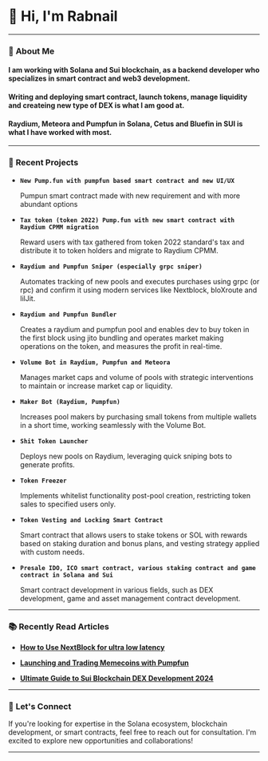 
# 👋 Hi, I'm Rabnail


---
### 🌟 **About Me**

#### I am working with Solana and Sui blockchain, as a backend developer who specializes in smart contract and web3 development.
#### Writing and deploying smart contract, launch tokens, manage liquidity and createing new type of DEX is what I am good at.
#### Raydium, Meteora and Pumpfun in Solana, Cetus and Bluefin in SUI is what I have worked with most.

---

### 🚀 **Recent Projects**

- **`New Pump.fun with pumpfun based smart contract and new UI/UX`**

  Pumpun smart contract made with new requirement and with more abundant options

- **`Tax token (token 2022) Pump.fun with new smart contract with Raydium CPMM migration`**

  Reward users with tax gathered from token 2022 standard's tax and distribute it to token holders and migrate to Raydium CPMM.

- **`Raydium and Pumpfun Sniper (especially grpc sniper)`**

  Automates tracking of new pools and executes purchases using grpc (or rpc) and confirm it using modern services like Nextblock, bloXroute and lilJit.

- **`Raydium and Pumpfun Bundler`**

  Creates a raydium and pumpfun pool and enables dev to buy token in the first block using jito bundling and operates market making operations on the token, and measures the profit in real-time.

- **`Volume Bot in Raydium, Pumpfun and Meteora`**

  Manages market caps and volume of pools with strategic interventions to maintain or increase market cap or liquidity.

- **`Maker Bot (Raydium, Pumpfun)`**

  Increases pool makers by purchasing small tokens from multiple wallets in a short time, working seamlessly with the Volume Bot.

- **`Shit Token Launcher`**

  Deploys new pools on Raydium, leveraging quick sniping bots to generate profits.

- **`Token Freezer`**

  Implements whitelist functionality post-pool creation, restricting token sales to specified users only.

- **`Token Vesting and Locking Smart Contract`**

  Smart contract that allows users to stake tokens or SOL with rewards based on staking duration and bonus plans, and vesting strategy applied with custom needs.

- **`Presale IDO, ICO smart contract, various staking contract and game contract in Solana and Sui`**

  Smart contract development in various fields, such as DEX development, game and asset management contract development.

---

### 📚 **Recently Read Articles**

- [**How to Use NextBlock for ultra low latency**](https://docs.nextblock.io/getting-started/quickstart)

- [**Launching and Trading Memecoins with Pumpfun**](https://medium.com/@8093akash/explaining-pump-fun-launching-and-trading-memecoins-and-building-your-pump-fun-clone-1ecc8081c589)

- [**Ultimate Guide to Sui Blockchain DEX Development 2024**](https://www.rapidinnovation.io/post/how-to-build-a-dex-on-sui-blockchain)

---

### 💼 **Let's Connect**
If you're looking for expertise in the Solana ecosystem, blockchain development, or smart contracts, feel free to reach out for consultation. I'm excited to explore new opportunities and collaborations!

---


